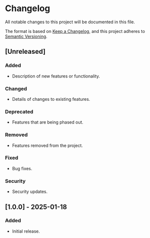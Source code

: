 # Changelog

All notable changes to this project will be documented in this file.

The format is based on [Keep a Changelog](https://keepachangelog.com/en/1.1.0/),
and this project adheres to [Semantic Versioning](https://semver.org/).

## [Unreleased]

### Added

- Description of new features or functionality.

### Changed

- Details of changes to existing features.

### Deprecated

- Features that are being phased out.

### Removed

- Features removed from the project.

### Fixed

- Bug fixes.

### Security

- Security updates.

## [1.0.0] - 2025-01-18

### Added

- Initial release.
